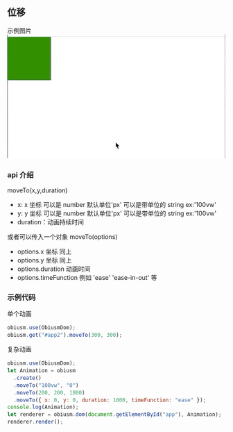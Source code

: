 ## 位移

示例图片
![](../../assets/move.gif)

### api 介绍

moveTo(x,y,duration)

- x: x 坐标 可以是 number 默认单位'px' 可以是带单位的 string ex:'100vw'
- y: y 坐标 可以是 number 默认单位'px' 可以是带单位的 string ex:'100vw'
- duration：动画持续时间

或者可以传入一个对象
moveTo(options)

- options.x 坐标 同上
- options.y 坐标 同上
- options.duration 动画时间
- options.timeFunction 例如 'ease' 'ease-in-out' 等

### 示例代码

单个动画

```js
obiusm.use(ObiusmDom);
obiusm.get("#app2").moveTo(300, 300);
```

复杂动画

```js
obiusm.use(ObiusmDom);
let Animation = obiusm
  .create()
  .moveTo("100vw", "0")
  .moveTo(200, 200, 1000)
  .moveTo({ x: 0, y: 0, duration: 1000, timeFunction: "ease" });
console.log(Animation);
let renderer = obiusm.dom(document.getElementById("app"), Animation);
renderer.render();
```
